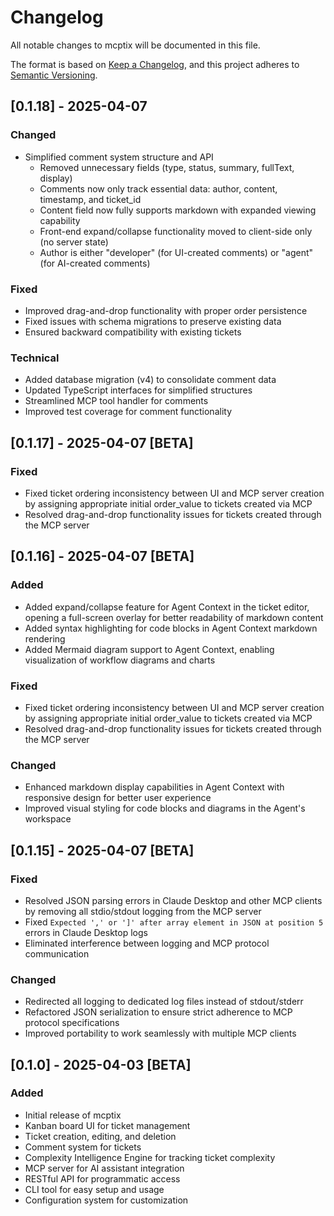 # Changelog

All notable changes to mcptix will be documented in this file.

The format is based on [Keep a Changelog](https://keepachangelog.com/en/1.0.0/),
and this project adheres to [Semantic Versioning](https://semver.org/spec/v2.0.0.html).

## [0.1.18] - 2025-04-07

### Changed

- Simplified comment system structure and API
  - Removed unnecessary fields (type, status, summary, fullText, display)
  - Comments now only track essential data: author, content, timestamp, and ticket_id
  - Content field now fully supports markdown with expanded viewing capability
  - Front-end expand/collapse functionality moved to client-side only (no server state)
  - Author is either "developer" (for UI-created comments) or "agent" (for AI-created comments)

### Fixed

- Improved drag-and-drop functionality with proper order persistence
- Fixed issues with schema migrations to preserve existing data
- Ensured backward compatibility with existing tickets

### Technical

- Added database migration (v4) to consolidate comment data
- Updated TypeScript interfaces for simplified structures
- Streamlined MCP tool handler for comments
- Improved test coverage for comment functionality

## [0.1.17] - 2025-04-07 [BETA]

### Fixed

- Fixed ticket ordering inconsistency between UI and MCP server creation by assigning appropriate initial order_value to tickets created via MCP
- Resolved drag-and-drop functionality issues for tickets created through the MCP server

## [0.1.16] - 2025-04-07 [BETA]

### Added

- Added expand/collapse feature for Agent Context in the ticket editor, opening a full-screen overlay for better readability of markdown content
- Added syntax highlighting for code blocks in Agent Context markdown rendering
- Added Mermaid diagram support to Agent Context, enabling visualization of workflow diagrams and charts

### Fixed

- Fixed ticket ordering inconsistency between UI and MCP server creation by assigning appropriate initial order_value to tickets created via MCP
- Resolved drag-and-drop functionality issues for tickets created through the MCP server

### Changed

- Enhanced markdown display capabilities in Agent Context with responsive design for better user experience
- Improved visual styling for code blocks and diagrams in the Agent's workspace

## [0.1.15] - 2025-04-07 [BETA]

### Fixed

- Resolved JSON parsing errors in Claude Desktop and other MCP clients by removing all stdio/stdout logging from the MCP server
- Fixed `Expected ',' or ']' after array element in JSON at position 5` errors in Claude Desktop logs
- Eliminated interference between logging and MCP protocol communication

### Changed

- Redirected all logging to dedicated log files instead of stdout/stderr
- Refactored JSON serialization to ensure strict adherence to MCP protocol specifications
- Improved portability to work seamlessly with multiple MCP clients

## [0.1.0] - 2025-04-03 [BETA]

### Added

- Initial release of mcptix
- Kanban board UI for ticket management
- Ticket creation, editing, and deletion
- Comment system for tickets
- Complexity Intelligence Engine for tracking ticket complexity
- MCP server for AI assistant integration
- RESTful API for programmatic access
- CLI tool for easy setup and usage
- Configuration system for customization
